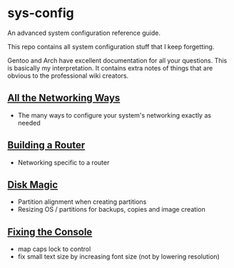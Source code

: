 # sys-config

An advanced system configuration reference guide.

This repo contains all system configuration stuff that I keep forgetting.

Gentoo and Arch have excellent documentation for all your questions. This is
basically my interpretation.  It contains extra notes of things that are obvious
to the professional wiki creators.

## [All the Networking Ways](networking.md)
- The many ways to configure your system's networking exactly as needed

## [Building a Router](router.md)
- Networking specific to a router

## [Disk Magic](partition.md)
- Partition alignment when creating partitions
- Resizing OS / partitions for backups, copies and image creation

## [Fixing the Console](console.md)
- map caps lock to control
- fix small text size by increasing font size (not by lowering resolution)
